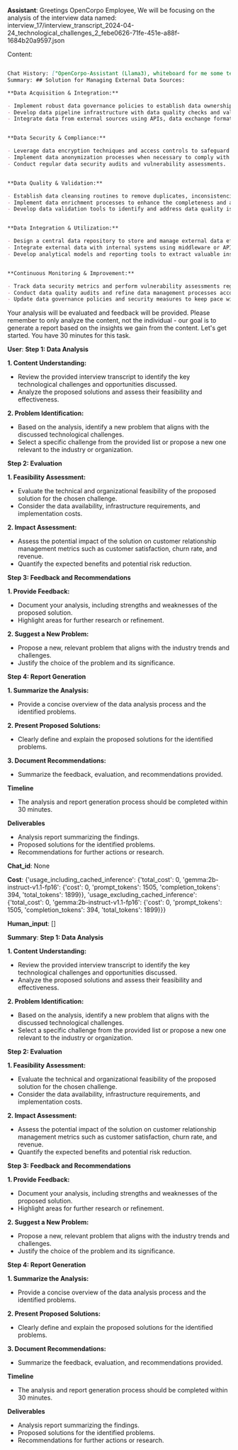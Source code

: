 **Assistant**: Greetings OpenCorpo Employee, We will be focusing on the analysis of the interview data named: interview_17/interview_transcript_2024-04-24_technological_challenges_2_febe0626-71fe-451e-a88f-1684b20a9597.json 


 Content: 

 ```md

 Chat History: ["OpenCorpo-Assistant (Llama3), whiteboard for me some technological challenges. Propose a solution for customer relationship management. I will evaluate your answers and give my feedback, then propose a problem to you. You will answer and I will evaluate. Let's now begin. You have 30 minutes.", '## Technological Challenges Whiteboard\n\n**Challenge 1:** How can businesses efficiently gather and analyze customer data from multiple channels to improve customer segmentation and personalize marketing campaigns?\n\n**Challenge 2:** How can organizations effectively predict customer churn and proactively retain valuable customers?\n\n**Challenge 3:** How can businesses leverage AI and machine learning to automate customer service tasks and improve response times and accuracy?\n\n**Challenge 4:** How can organizations enhance their understanding of customer preferences and proactively offer relevant products and services?\n\n**Challenge 5:** How can companies integrate customer feedback mechanisms into their systems to drive continuous improvement and innovation?\n\n\n## Solution for Customer Relationship Management\n\n**Leveraging a Comprehensive Customer Data Platform:**\n\n- Integrate data from various channels like website, social media, email, and call records.\n- Implement advanced analytics to segment customers based on demographics, interests, and behavior.\n- Predictive modeling can identify at-risk customers and initiate retention strategies.\n\n\n**Automated Customer Engagement:**\n\n- Utilize AI-powered chatbots and virtual assistants to handle common inquiries and requests.\n- Implement sentiment analysis to understand customer feedback and identify potential areas of improvement.\n- Automated email campaigns and targeted offers can be sent based on individual customer preferences.\n\n\n**Enhanced Customer Service:**\n\n- Automate tasks like response generation, data entry, and account management.\n- Provide personalized recommendations and proactive support based on individual customer needs.\n- Continuous monitoring and feedback loops can refine processes and address customer pain points.\n\n\n**Predictive Insights & Targeted Actions:**\n\n- Analyze historical data to predict future behavior and preferences.\n- Develop targeted campaigns based on specific segments and market trends.\n- Offer tailored products and services to enhance customer satisfaction and loyalty.\n\n\n**Continuous Improvement:**\n\n- Integrate customer feedback channels to gather valuable insights.\n- Conduct regular customer satisfaction surveys and track key performance indicators.\n- Data-driven approach with iterative improvements based on customer feedback and analytics.\n\n\n**Please provide your feedback on this proposed solution and suggest a new problem for me to evaluate.**', "Feedback:\n\nYour proposed solution is comprehensive and addresses various challenges in customer relationship management. I like how you've integrated multiple aspects, such as data platforms, automation, predictive insights, and continuous improvement.\n\nSome suggestions for improvement:\n\n1. **Data Integration:** Emphasize the importance of ensuring data quality and accuracy throughout the integration process to avoid incorrect conclusions or wasted efforts.\n2. **Automation Limitations:** Acknowledge potential limitations in automating certain tasks, such as human judgment required for complex customer inquiries or nuanced emotional intelligence.\n3. **Feedback Mechanisms:** Highlight the value of implementing multiple feedback mechanisms (e.g., surveys, social media, direct mail) to ensure a diverse range of perspectives and minimize biases.\n\nNew Problem:\n\n**Challenge 6:**\nHow can businesses effectively manage and utilize external data sources (e.g., third-party APIs, social media platforms) while ensuring data security, accuracy, and compliance with regulations?\n\nPlease propose a solution for this challenge, and I'll evaluate it!", '## Solution for Managing External Data Sources:\n\n**Data Acquisition & Integration:**\n\n- Implement robust data governance policies to establish data ownership, access controls, and security measures.\n- Develop data pipeline infrastructure with data quality checks and validation processes.\n- Integrate data from external sources using APIs, data exchange formats like CSV or JSON, and data connectors.\n\n\n**Data Security & Compliance:**\n\n- Leverage data encryption techniques and access controls to safeguard sensitive information.\n- Implement data anonymization processes when necessary to comply with privacy regulations.\n- Conduct regular data security audits and vulnerability assessments.\n\n\n**Data Quality & Validation:**\n\n- Establish data cleansing routines to remove duplicates, inconsistencies, and irrelevant data.\n- Implement data enrichment processes to enhance the completeness and accuracy of data.\n- Develop data validation tools to identify and address data quality issues.\n\n\n**Data Integration & Utilization:**\n\n- Design a central data repository to store and manage external data effectively.\n- Integrate external data with internal systems using middleware or API connectors.\n- Develop analytical models and reporting tools to extract valuable insights from external data sources.\n\n\n**Continuous Monitoring & Improvement:**\n\n- Track data security metrics and perform vulnerability assessments regularly.\n- Conduct data quality audits and refine data management processes accordingly.\n- Update data governance policies and security measures to keep pace with industry standards and regulations.'] 
 Summary: ## Solution for Managing External Data Sources:

**Data Acquisition & Integration:**

- Implement robust data governance policies to establish data ownership, access controls, and security measures.
- Develop data pipeline infrastructure with data quality checks and validation processes.
- Integrate data from external sources using APIs, data exchange formats like CSV or JSON, and data connectors.


**Data Security & Compliance:**

- Leverage data encryption techniques and access controls to safeguard sensitive information.
- Implement data anonymization processes when necessary to comply with privacy regulations.
- Conduct regular data security audits and vulnerability assessments.


**Data Quality & Validation:**

- Establish data cleansing routines to remove duplicates, inconsistencies, and irrelevant data.
- Implement data enrichment processes to enhance the completeness and accuracy of data.
- Develop data validation tools to identify and address data quality issues.


**Data Integration & Utilization:**

- Design a central data repository to store and manage external data effectively.
- Integrate external data with internal systems using middleware or API connectors.
- Develop analytical models and reporting tools to extract valuable insights from external data sources.


**Continuous Monitoring & Improvement:**

- Track data security metrics and perform vulnerability assessments regularly.
- Conduct data quality audits and refine data management processes accordingly.
- Update data governance policies and security measures to keep pace with industry standards and regulations. 
``` 


 Your analysis will be evaluated and feedback will be provided. Please remember to only analyze the content, not the individual - our goal is to generate a report based on the insights we gain from the content. Let's get started. You have 30 minutes for this task.

**User**: **Step 1: Data Analysis**

**1. Content Understanding:**
- Review the provided interview transcript to identify the key technological challenges and opportunities discussed.
- Analyze the proposed solutions and assess their feasibility and effectiveness.

**2. Problem Identification:**
- Based on the analysis, identify a new problem that aligns with the discussed technological challenges.
- Select a specific challenge from the provided list or propose a new one relevant to the industry or organization.

**Step 2: Evaluation**

**1. Feasibility Assessment:**
- Evaluate the technical and organizational feasibility of the proposed solution for the chosen challenge.
- Consider the data availability, infrastructure requirements, and implementation costs.

**2. Impact Assessment:**
- Assess the potential impact of the solution on customer relationship management metrics such as customer satisfaction, churn rate, and revenue.
- Quantify the expected benefits and potential risk reduction.

**Step 3: Feedback and Recommendations**

**1. Provide Feedback:**
- Document your analysis, including strengths and weaknesses of the proposed solution.
- Highlight areas for further research or refinement.

**2. Suggest a New Problem:**
- Propose a new, relevant problem that aligns with the industry trends and challenges.
- Justify the choice of the problem and its significance.

**Step 4: Report Generation**

**1. Summarize the Analysis:**
- Provide a concise overview of the data analysis process and the identified problems.

**2. Present Proposed Solutions:**
- Clearly define and explain the proposed solutions for the identified problems.

**3. Document Recommendations:**
- Summarize the feedback, evaluation, and recommendations provided.

**Timeline**

- The analysis and report generation process should be completed within 30 minutes.

**Deliverables**

- Analysis report summarizing the findings.
- Proposed solutions for the identified problems.
- Recommendations for further actions or research.

**Chat_id**: None

**Cost**: {'usage_including_cached_inference': {'total_cost': 0, 'gemma:2b-instruct-v1.1-fp16': {'cost': 0, 'prompt_tokens': 1505, 'completion_tokens': 394, 'total_tokens': 1899}}, 'usage_excluding_cached_inference': {'total_cost': 0, 'gemma:2b-instruct-v1.1-fp16': {'cost': 0, 'prompt_tokens': 1505, 'completion_tokens': 394, 'total_tokens': 1899}}}

**Human_input**: []

**Summary**: **Step 1: Data Analysis**

**1. Content Understanding:**
- Review the provided interview transcript to identify the key technological challenges and opportunities discussed.
- Analyze the proposed solutions and assess their feasibility and effectiveness.

**2. Problem Identification:**
- Based on the analysis, identify a new problem that aligns with the discussed technological challenges.
- Select a specific challenge from the provided list or propose a new one relevant to the industry or organization.

**Step 2: Evaluation**

**1. Feasibility Assessment:**
- Evaluate the technical and organizational feasibility of the proposed solution for the chosen challenge.
- Consider the data availability, infrastructure requirements, and implementation costs.

**2. Impact Assessment:**
- Assess the potential impact of the solution on customer relationship management metrics such as customer satisfaction, churn rate, and revenue.
- Quantify the expected benefits and potential risk reduction.

**Step 3: Feedback and Recommendations**

**1. Provide Feedback:**
- Document your analysis, including strengths and weaknesses of the proposed solution.
- Highlight areas for further research or refinement.

**2. Suggest a New Problem:**
- Propose a new, relevant problem that aligns with the industry trends and challenges.
- Justify the choice of the problem and its significance.

**Step 4: Report Generation**

**1. Summarize the Analysis:**
- Provide a concise overview of the data analysis process and the identified problems.

**2. Present Proposed Solutions:**
- Clearly define and explain the proposed solutions for the identified problems.

**3. Document Recommendations:**
- Summarize the feedback, evaluation, and recommendations provided.

**Timeline**

- The analysis and report generation process should be completed within 30 minutes.

**Deliverables**

- Analysis report summarizing the findings.
- Proposed solutions for the identified problems.
- Recommendations for further actions or research.

